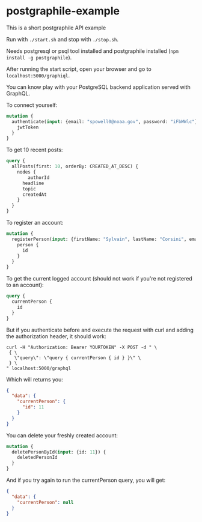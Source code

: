# postgraphile-example
This is a short postgraphile API example

Run with `./start.sh` and stop with `./stop.sh`.

Needs postgresql or psql tool installed and postgraphile installed (`npm install -g postgraphile`).

After running the start script, open your browser and go to `localhost:5000/graphiql`.

You can know play with your PostgreSQL backend application served with GraphQL.

To connect yourself:
```graphql
mutation {
  authenticate(input: {email: "spowell0@noaa.gov", password: "iFbWWlc"}) {
    jwtToken
  }
}
```

To get 10 recent posts:
```graphql
query {
  allPosts(first: 10, orderBy: CREATED_AT_DESC) {
    nodes {
     	authorId
      headline
      topic
      createdAt
    }
  }
}
```

To register an account:
```graphql
mutation {
  registerPerson(input: {firstName: "Sylvain", lastName: "Corsini", email: "sylvain.corsini@protonmail.com", password: "secret"}) {
    person {
      id
    }
  }
}
```


To get the current logged account (should not work if you're not registered to an account):
```graphql
query {
  currentPerson {
    id
  }
}
```
But if you authenticate before and execute the request with curl and adding the authorization header, it should work:
```
curl -H "Authorization: Bearer YOURTOKEN" -X POST -d " \
 { \
   \"query\": \"query { currentPerson { id } }\" \
 } \
" localhost:5000/graphql
```
Which will returns you:
```json
{
  "data": {
    "currentPerson": {
      "id": 11
    }
  }
}
```

You can delete your freshly created account:
```graphql
mutation {
  deletePersonById(input: {id: 11}) {
    deletedPersonId
  }
}
```

And if you try again to run the currentPerson query, you will get:
```json
{
  "data": {
    "currentPerson": null
  }
}
```
